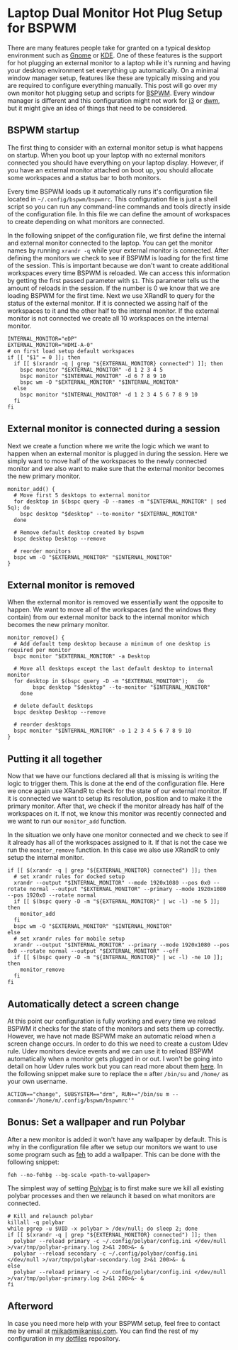 # Laptop Dual Monitor Hot Plug Setup for BSPWM

There are many features people take for granted on a typical desktop environment such as [Gnome](https://www.gnome.org/) or [KDE](https://kde.org/). One of these features is the support for hot plugging an external monitor to a laptop while it's running and having your desktop environment set everything up automatically. On a minimal window manager setup, features like these are typically missing and you are required to configure everything manually. This post will go over my own monitor hot plugging setup and scripts for [BSPWM](https://github.com/baskerville/bspwm). Every window manager is different and this configuration might not work for [i3](https://i3wm.org/) or [dwm](https://dwm.suckless.org/), but it might give an idea of things that need to be considered.


## BSPWM startup

The first thing to consider with an external monitor setup is what happens on startup. When you boot up your laptop with no external monitors connected you should have everything on your laptop display. However, if you have an external monitor attached on boot up, you should allocate some workspaces and a status bar to both monitors.

Every time BSPWM loads up it automatically runs it's configuration file located in `~/.config/bspwm/bspwmrc`. This configuration file is just a shell script so you can run any command-line commands and tools directly inside of the configuration file. In this file we can define the amount of workspaces to create depending on what monitors are connected.

In the following snippet of the configuration file, we first define the internal and external monitor connected to the laptop. You can get the monitor names by running `xrandr -q` while your external monitor is connected. After defining the monitors we check to see if BSPWM is loading for the first time of the session. This is important because we don't want to create additional workspaces every time BSPWM is reloaded. We can access this information by getting the first passed parameter with `$1`. This parameter tells us the amount of reloads in the session. If the number is 0 we know that we are loading BSPWM for the first time. Next we use XRandR to query for the status of the external monitor. If it is connected we assing half of the workspaces to it and the other half to the internal monitor. If the external monitor is not connected we create all 10 workspaces on the internal monitor.

    INTERNAL_MONITOR="eDP"
    EXTERNAL_MONITOR="HDMI-A-0"
    # on first load setup default workspaces
    if [[ "$1" = 0 ]]; then
      if [[ $(xrandr -q | grep "${EXTERNAL_MONITOR} connected") ]]; then
        bspc monitor "$EXTERNAL_MONITOR" -d 1 2 3 4 5
        bspc monitor "$INTERNAL_MONITOR" -d 6 7 8 9 10
        bspc wm -O "$EXTERNAL_MONITOR" "$INTERNAL_MONITOR"
      else
        bspc monitor "$INTERNAL_MONITOR" -d 1 2 3 4 5 6 7 8 9 10
      fi
    fi


## External monitor is connected during a session

Next we create a function where we write the logic which we want to happen when an external monitor is plugged in during the session. Here we simply want to move half of the workspaces to the newly connected monitor and we also want to make sure that the external monitor becomes the new primary monitor.

    monitor_add() {
      # Move first 5 desktops to external monitor
      for desktop in $(bspc query -D --names -m "$INTERNAL_MONITOR" | sed 5q); do
        bspc desktop "$desktop" --to-monitor "$EXTERNAL_MONITOR"
      done

      # Remove default desktop created by bspwm
      bspc desktop Desktop --remove

      # reorder monitors
      bspc wm -O "$EXTERNAL_MONITOR" "$INTERNAL_MONITOR"
    }


## External monitor is removed

When the external monitor is removed we essentially want the opposite to happen. We want to move all of the workspaces (and the windows they contain) from our external monitor back to the internal monitor which becomes the new primary monitor.

    monitor_remove() {
      # Add default temp desktop because a minimum of one desktop is required per monitor
      bspc monitor "$EXTERNAL_MONITOR" -a Desktop

      # Move all desktops except the last default desktop to internal monitor
      for desktop in $(bspc query -D -m "$EXTERNAL_MONITOR");	do
		    bspc desktop "$desktop" --to-monitor "$INTERNAL_MONITOR"
	    done

      # delete default desktops
      bspc desktop Desktop --remove

      # reorder desktops
      bspc monitor "$INTERNAL_MONITOR" -o 1 2 3 4 5 6 7 8 9 10
    }


## Putting it all together

Now that we have our functions declared all that is missing is writing the logic to trigger them. This is done at the end of the configuration file. Here we once again use XRandR to check for the state of our external monitor. If it is connected we want to setup its resolution, position and to make it the primary monitor. After that, we check if the monitor already has half of the workspaces on it. If not, we know this monitor was recently connected and we want to run our `monitor_add` function.

In the situation we only have one monitor connected and we check to see if it already has all of the workspaces assigned to it. If that is not the case we run the `monitor_remove` function. In this case we also use XRandR to only setup the internal monitor.

    if [[ $(xrandr -q | grep "${EXTERNAL_MONITOR} connected") ]]; then
      # set xrandr rules for docked setup
      xrandr --output "$INTERNAL_MONITOR" --mode 1920x1080 --pos 0x0 --rotate normal --output "$EXTERNAL_MONITOR" --primary --mode 1920x1080 --pos 1920x0 --rotate normal
      if [[ $(bspc query -D -m "${EXTERNAL_MONITOR}" | wc -l) -ne 5 ]]; then
        monitor_add
      fi
      bspc wm -O "$EXTERNAL_MONITOR" "$INTERNAL_MONITOR"
    else
      # set xrandr rules for mobile setup
      xrandr --output "$INTERNAL_MONITOR" --primary --mode 1920x1080 --pos 0x0 --rotate normal --output "$EXTERNAL_MONITOR" --off
      if [[ $(bspc query -D -m "${INTERNAL_MONITOR}" | wc -l) -ne 10 ]]; then
        monitor_remove
      fi
    fi


## Automatically detect a screen change

At this point our configuration is fully working and every time we reload BSPWM it checks for the state of the monitors and sets them up correctly. However, we have not made BSPWM make an automatic reload when a screen change occurs. In order to do this we need to create a custom Udev rule. Udev monitors device events and we can use it to reload BSPWM automatically when a monitor gets plugged in or out. I won't be going into detail on how Udev rules work but you can read more about them [here](https://wiki.debian.org/udev). In the following snippet make sure to replace the `m` after `/bin/su` and `/home/` as your own username.

    ACTION=="change", SUBSYSTEM=="drm", RUN+="/bin/su m --command='/home/m/.config/bspwm/bspwmrc'"


## Bonus: Set a wallpaper and run Polybar

After a new monitor is added it won't have any wallpaper by default. This is why in the configuration file after we setup our monitors we want to use some program such as [feh](https://feh.finalrewind.org/) to add a wallpaper. This can be done with the following snippet:

    feh --no-fehbg --bg-scale <path-to-wallpaper>

The simplest way of setting [Polybar](https://github.com/polybar/polybar) is to first make sure we kill all existing polybar processes and then we relaunch it based on what monitors are connected.

    # Kill and relaunch polybar
    killall -q polybar
    while pgrep -u $UID -x polybar > /dev/null; do sleep 2; done
    if [[ $(xrandr -q | grep "${EXTERNAL_MONITOR} connected") ]]; then
      polybar --reload primary -c ~/.config/polybar/config.ini </dev/null >/var/tmp/polybar-primary.log 2>&1 200>&- &
      polybar --reload secondary -c ~/.config/polybar/config.ini </dev/null >/var/tmp/polybar-secondary.log 2>&1 200>&- &
    else
      polybar --reload primary -c ~/.config/polybar/config.ini </dev/null >/var/tmp/polybar-primary.log 2>&1 200>&- &
    fi

## Afterword

In case you need more help with your BSPWM setup, feel free to contact me by email at [miika@miikanissi.com](mailto:miika@miikanissi.com). You can find the rest of my configuration in my [dotfiles](https://github.com/miikanissi/dotfiles) repository.
